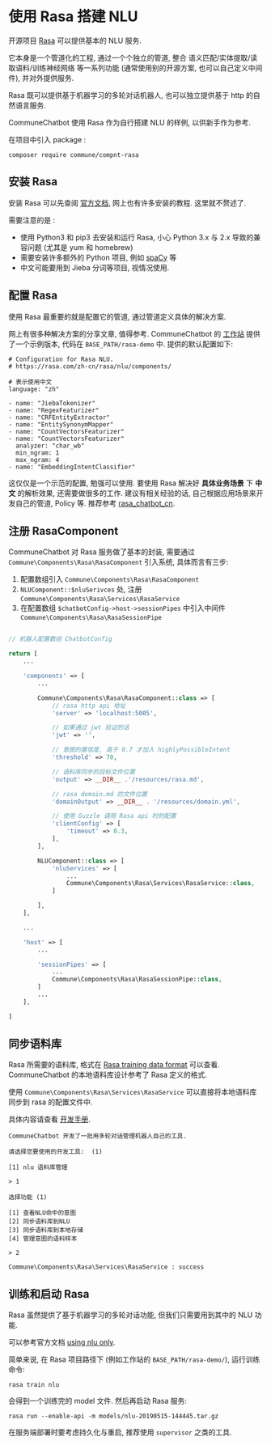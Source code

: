 # 使用 Rasa 搭建 NLU

开源项目 [Rasa](https://rasa.com/) 可以提供基本的 NLU 服务.

它本身是一个管道化的工程, 通过一个个独立的管道, 整合 语义匹配/实体提取/读取语料/训练神经网络 等一系列功能 (通常使用别的开源方案, 也可以自己定义中间件), 并对外提供服务.

Rasa 既可以提供基于机器学习的多轮对话机器人, 也可以独立提供基于 http 的自然语言服务.

CommuneChatbot 使用 Rasa 作为自行搭建 NLU 的样例, 以供新手作为参考.

在项目中引入 package :

```
composer require commune/compnt-rasa
```

## 安装 Rasa

安装 Rasa 可以先查阅 [官方文档](https://rasa.com/zh-cn/rasa/user-guide/installation/), 网上也有许多安装的教程. 这里就不赘述了.

需要注意的是 :

- 使用 Python3 和 pip3 去安装和运行 Rasa, 小心 Python 3.x 与 2.x 导致的兼容问题 (尤其是 yum 和 homebrew)
- 需要安装许多额外的 Python 项目, 例如 [spaCy](https://spacy.io/) 等
- 中文可能要用到 Jieba 分词等项目, 视情况使用.

## 配置 Rasa

使用 Rasa 最重要的就是配置它的管道, 通过管道定义具体的解决方案.

网上有很多种解决方案的分享文章, 值得参考. CommuneChatbot 的 [工作站](https://github.com/thirdgerb/studio-hyperf) 提供了一个示例版本,
代码在 ```BASE_PATH/rasa-demo``` 中. 提供的默认配置如下:

```
# Configuration for Rasa NLU.
# https://rasa.com/zh-cn/rasa/nlu/components/

# 表示使用中文
language: "zh"

- name: "JiebaTokenizer"
- name: "RegexFeaturizer"
- name: "CRFEntityExtractor"
- name: "EntitySynonymMapper"
- name: "CountVectorsFeaturizer"
- name: "CountVectorsFeaturizer"
  analyzer: "char_wb"
  min_ngram: 1
  max_ngram: 4
- name: "EmbeddingIntentClassifier"
```

这仅仅是一个示范的配置, 勉强可以使用.
要使用 Rasa 解决好 __具体业务场景__ 下 __中文__ 的解析效果,
还需要做很多的工作.
建议有相关经验的话, 自己根据应用场景来开发自己的管道, Policy 等.
推荐参考 [rasa_chatbot_cn](https://github.com/GaoQ1/rasa_chatbot_cn).


## 注册 RasaComponent

CommuneChatbot 对 Rasa 服务做了基本的封装, 需要通过 ```Commune\Components\Rasa\RasaComponent``` 引入系统, 具体而言有三步:

1. 配置数组引入 ```Commune\Components\Rasa\RasaComponent```
1. ```NLUComponent::$nluSerivces``` 处, 注册```Commune\Components\Rasa\Services\RasaService```
1. 在配置数组 ```$chatbotConfig->host->sessionPipes``` 中引入中间件```Commune\Components\Rasa\RasaSessionPipe```

```php

// 机器人配置数组 ChatbotConfig

return [
    ...

    'components' => [
        ...

        Commune\Components\Rasa\RasaComponent::class => [
            // rasa http api 地址
            'server' => 'localhost:5005',

            // 如果通过 jwt 验证的话
            'jwt' => '',

            // 意图的置信度, 高于 0.7 才加入 highlyPossibleIntent
            'threshold' => 70,

            // 语料库同步的目标文件位置
            'output' => __DIR__ .'/resources/rasa.md',

            // rasa domain.md 的文件位置
            'domainOutput' => __DIR__ . '/resources/domain.yml',

            // 使用 Guzzle 调用 Rasa api 时的配置
            'clientConfig' => [
                'timeout' => 0.3,
            ],
        ],

        NLUComponent::class => [
            'nluServices' => [
                ...
                Commune\Components\Rasa\Services\RasaService::class,
            ]

        ],
    ],

    ...

    'host' => [
        ...

        'sessionPipes' => [
            ...
            Commune\Components\Rasa\RasaSessionPipe::class,
        ]
        ...
    ],

]
```

## 同步语料库

Rasa 所需要的语料库, 格式在 [Rasa training data format](https://rasa.com/zh-cn/rasa/nlu/training-data-format/) 可以查看.
CommuneChatbot 的本地语料库设计参考了 Rasa 定义的格式.

使用 ```Commune\Components\Rasa\Services\RasaService``` 可以直接将本地语料库同步到 rasa 的配置文件中.

具体内容请查看 [开发手册](https://github.com/thirdgerb/chatbot-book).

```
CommuneChatbot 开发了一批用多轮对话管理机器人自己的工具.

请选择您要使用的开发工具:  (1)

[1] nlu 语料库管理

> 1

选择功能 (1)

[1] 查看NLU命中的意图
[2] 同步语料库到NLU
[3] 同步语料库到本地存储
[4] 管理意图的语料样本

> 2

Commune\Components\Rasa\Services\RasaService : success
```

## 训练和启动 Rasa

Rasa 虽然提供了基于机器学习的多轮对话功能, 但我们只需要用到其中的 NLU 功能.

可以参考官方文档 [using nlu only](https://rasa.com/zh-cn/rasa/nlu/using-nlu-only/).

简单来说, 在 Rasa 项目路径下 (例如工作站的 ```BASE_PATH/rasa-demo/```), 运行训练命令:

```
rasa train nlu
```

会得到一个训练完的 model 文件. 然后再启动 Rasa 服务:

```
rasa run --enable-api -m models/nlu-20190515-144445.tar.gz
```

在服务端部署时要考虑持久化与重启, 推荐使用 ```supervisor``` 之类的工具.

